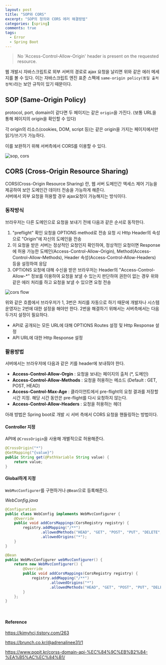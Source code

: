 ```yaml
---
layout: post
title: "SOP와 CORS"
excerpt: "SOP의 정의와 CORS 에러 해결방법"
categories: [spring]
comments: true
tags:
  - Error
  - Spring Boot
---
```


>No 'Access-Control-Allow-Origin' header is present on the requested resource.

웹 개발시 자바스크립트로 외부 서버의 경로로 ajax 요청을 날리면 위와 같은 에러 메세지를 볼 수 있다. 이는 자바스크립트 엔진 표준 스펙에 `same-origin policy(동일 출처 정책)`라는 보안 규칙이 있기 때문이다. 

## SOP (Same-Origin Policy)
protocol, port, domain이 같다면 두 페이지는 같은 `origin`을 가진다. 
(보통 URL을 통해 페이지의 origin을 확인할 수 있다)

각 origin의 리소스(cookies, DOM, script 등)는 같은 origin을 가지는 페이지에서만 읽기/쓰기가 가능하다. 

이를 보완하기 위해 서버측에서 CORS를 이용할 수 있다. 

![sop, cors](sop.png)

## CORS (Cross-Origin Resource Sharing)
CORS(Cross-Origin Resource Sharing) 란, 웹 서버 도메인간 액세스 제어 기능을 제공하여 보안 도메인간 데이터 전송을 가능하게 해준다.<br>
서버에서 외부 요청을 허용할 경우 ajax요청이 가능해지는 방식이다. 

### 동작방식
브라우저는 다른 도메인으로 요청을 보내기 전에 다음과 같은 순서로 동작한다.

1. "preflight" 확인 요청을 OPTIONS method로 전송
요청 시 Http Header의 속성으로 "Origin"에 자신의 도메인을 전송
2. 이 요청을 받은 서버는 정상적인 요청인지 확인하여, 정상적인 요청이면 Response에 허용 가능한 도메인(Access-Control-Allow-Origin), Method(Access-Control-Allow-Methods), Header 속성(Access-Control-Allow-Headers)  등을 설정하여 응답
3. OPTIONS 요청에 대해 수신을 받은 브라우저는 Header의 "Access-Control-Allow-*" 정보를 이용하여 요청을 보낼 수 있는지 판단하여 권한이 없는 경우 위와 같은 에러 처리를 하고 요청을 보낼 수 있으면 요청 전송

![cors flow](cors_flow.png)

위와 같은 흐름에서 브라우저가 1, 3번은 처리를 자동으로 하기 때문에 개발자나 시스템 운영자는 2번에 대한 설정을 해야만 한다. 
2번을 해결하기 위해서는 서버측에서는 다음 두가지 설정이 필요하다. 

- API로 공개되는 모든 URL에 대해 OPTIONS Routes 설정 및 Http Response 설정
- API URL에 대한 Http Response 설정

### 활용방법 
서버에서는 브라우저에 다음과 같은 키를 header에 보내줘야 한다.

- **Access-Control-Allow-Orgin** : 요청을 보내는 페이지의 출처 (*, 도메인)
- **Access-Control-Allow-Methods** : 요청을 허용하는 메소드 (Default : GET, POST, HEAD)
- **Access-Control-Max-Age** : 클라이언트에서 pre-flight의 요청 결과를 저장할 시간 지정. 해당 시간 동안은 pre-flight를 다시 요청하지 않는다.
- **Access-Control-Allow-Headers** : 요청을 허용하는 헤더

아래 방법은 Spring boot로 개발 시 서버 측에서 CORS 요청을 핸들링하는 방법이다. 

#### Controller 지정 
API에  `@CrossOrigin`을 사용해 개별적으로 허용해준다. 

```java
@CrossOrigin("*")
@GetMapping("{value}")
public String get(@PathVariable String value) {
    return value;
}
```

#### Global하게 지정
`WebMvcConfigurer`를 구현하거나 `@Bean`으로 등록해준다. 

*WebConfig.java*

```java
@Configuration
public class WebConfig implements WebMvcConfigurer {
    @Override
    public void addCorsMappings(CorsRegistry registry) {
        registry.addMapping("/**")
                .allowedMethods("HEAD", "GET", "POST", "PUT", "DELETE", "PATCH", "OPTIONS")
                .allowedOrigins("*");
    }
}
```

```java
@Bean
public WebMvcConfigurer webMvcConfigurer() {
    return new WebMvcConfigurer() {
        @Override
        public void addCorsMappings(CorsRegistry registry) {
            registry.addMapping("/**")
                    .allowedOrigins("*")
                    .allowedMethods("HEAD", "GET", "POST", "PUT", "DELETE", "PATCH", "OPTIONS")
        }
    };
}
```
<br>

#### Reference

<https://kimyhcj.tistory.com/263>

<https://brunch.co.kr/@adrenalinee31/1>

<https://www.popit.kr/corss-domain-api-%EC%84%9C%EB%B2%84-%EA%B5%AC%EC%84%B1/>